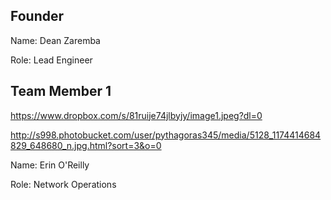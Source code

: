 ## Founder
Name: Dean Zaremba

Role: Lead Engineer

## Team Member 1

https://www.dropbox.com/s/81ruije74jlbyjy/image1.jpeg?dl=0

http://s998.photobucket.com/user/pythagoras345/media/5128_1174414684829_648680_n.jpg.html?sort=3&o=0


Name: Erin O'Reilly

Role: Network Operations



